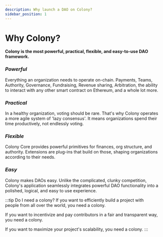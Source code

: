```yaml
---
description: Why launch a DAO on Colony?
sidebar_position: 1
---
```


# Why Colony?

**Colony is the most powerful, practical, flexible, and easy-to-use DAO framework.**

### *Powerful*

Everything an organization needs to operate on-chain. Payments, Teams, Authority, Governance, Fundraising, Revenue sharing, Arbitration, the ability to interact with any other smart contract on Ethereum, and a whole lot more.

### *Practical*

In a healthy organization, voting should be rare. That's why Colony operates a more agile system of 'lazy consensus'. It means organizations spend their time productively, not endlessly voting.

### *Flexible*

Colony Core provides powerful primitives for finances, org structure, and authority. Extensions are plug-ins that build on those, shaping organizations according to their needs.

### *Easy*

Colony makes DAOs easy. Unlike the complicated, clunky competition, Colony's application seamlessly integrates powerful DAO functionality into a polished, logical, and easy to use experience.

:::tip Do I need a colony?
If you want to efficiently build a project with people from all over the world, you need a colony.

If you want to incentivize and pay contributors in a fair and transparent way, you need a colony. 

If you want to maximize your project's scalability, you need a colony.
:::